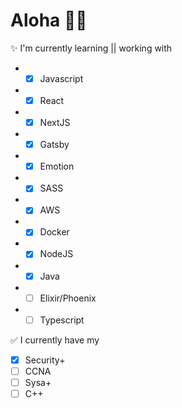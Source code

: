 # Aloha 🤙🏽

✨ I'm currently learning || working with
- - [x] Javascript
- - [x] React
- - [x] NextJS
- - [x] Gatsby
- - [x] Emotion
- - [x] SASS
- - [x] AWS
- - [x] Docker
- - [x] NodeJS
- - [x] Java
- - [ ] Elixir/Phoenix
- - [ ] Typescript

✅ I currently have my 
- [x] Security+
- [ ] CCNA
- [ ] Sysa+
- [ ] C++
